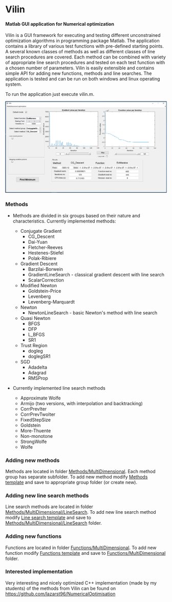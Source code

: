  # Vilin
#### Matlab GUI application for Numerical optimization


Vilin is a GUI framework for executing and testing different unconstrained optimization algorithms
in programming package Matlab. The application contains a library of various test functions with 
pre-defined starting points. A several known classes of methods as well as different classes of 
line search procedures are covered. Each method can be combined with variety of appropriate line 
search procedures and tested on each test function with a chosen number of parameters. Vilin is 
easily extensible and contains simple API for adding new functions, methods and line searches. 
The application is tested and can be run on both windows and linux operating system.

To run the application just execute vilin.m.


![vilin](Images/vilin.png)



### Methods
* Methods are divided in six groups based on their nature and characteristics. Currently implemented methods:
    * Conjugate Gradient
        * CG_Descent
        * Dai-Yuan
        * Fletcher-Reeves
        * Hestenes-Stiefel
        * Polak-Ribiere
    * Gradient Descent
        * Barzilai-Borwein
        * GradientLineSearch - classical gradient descent with line search
        * ScalarCorrection
    * Modified Newton
        * Goldstein-Price
        * Levenberg
        * Levenberg-Marquardt
    * Newton
        * NewtonLineSearch - basic Newton's method with line search
    * Quasi Newton
        * BFGS
        * DFP
        * L_BFGS
        * SR1
    * Trust Region
        * dogleg
        * doglegSR1
    * SGD
        * Adadelta
        * Adagrad
        * RMSProp

* Currently implemented line search methods
	* Approximate Wolfe
    * Armijo (two versions, with interpolation and backtracking)
	* CorrPrevIter
	* CorrPrevTwoIter
	* FixedStepSize
    * Goldstein
    * More-Thuente
    * Non-monotone
    * StrongWolfe
    * Wolfe
	

### Adding new methods
Methods are located in folder [Methods/MultiDimensional](Methods/MultiDimensional/). Each method group has separate subfolder.
To add new method modify [Methods template](Methods/MultiDimensional/NewMethodTemplate.m) and save to appropriate group folder (or create new).


### Adding new line search methods
Line search methods are located in folder [Methods/MultiDimensional/LineSearch](Methods/MultiDimensional/LineSearch).
To add new line search method modify [Line search template](Methods/MultiDimensional/NewLineSearchTemplate.m) and save to [Methods/MultiDimensional/LineSearch](Methods/MultiDimensional/LineSearch) folder.


### Adding new functions
Functions are located in folder [Functions/MultiDimensional](Functions/MultiDimensional/).
To add new function modify [Functions template](Functions/NewFunctionTemplate.m) and save to [Functions/MultiDimensional](Functions/MultiDimensional/) folder.

### Interested implementation 
Very interesting and nicely optimized C++ implementation (made by my students) of the methods from 
Vilin can be found on https://github.com/lazarst96/NumericalOptimisation





